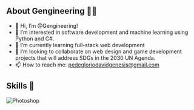 ## About Gengineering 🙋‍♂️
- 👋 Hi, I’m @Gengineering!
- 👀 I’m interested in software development and machine learning using Python and C#.
- 🌱 I’m currently learning full-stack web development 
- 💞️ I’m looking to collaborate on web design and game development projects that will address SDGs in the 2030 UN Agenda.
- 📫 How to reach me: pedegloriodavidgenesis@gmail.com

## Skills 🤔
<img src="https://upload.wikimedia.org/wikipedia/commons/thumb/a/af/Adobe_Photoshop_CC_icon.svg/2101px-Adobe_Photoshop_CC_icon.svg.png" alt="Photoshop"/>

<!---
Gengineering/Gengineering is a ✨ special ✨ repository because its `README.md` (this file) appears on your GitHub profile.
You can click the Preview link to take a look at your changes.
--->
